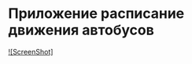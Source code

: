﻿# Приложение расписание  движения автобусов

[![ScreenShot]](https://www.youtube.com/embed/P6Zf4QASyvQ)

